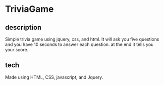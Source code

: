 # TriviaGame

## description
Simple trivia game using jquery, css, and html. It will ask you five questions and you have 10 seconds to answer each question. at the end it tells you your score.

## tech
Made using HTML, CSS, javascript, and Jquery.
